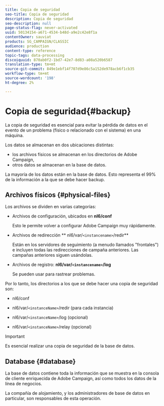```yaml
---
title: Copia de seguridad
seo-title: Copia de seguridad
description: Copia de seguridad
seo-description: null
page-status-flag: never-activated
uuid: 50134154-a671-4534-b48d-a9e2c42e8f1a
contentOwner: sauviat
products: SG_CAMPAIGN/CLASSIC
audience: production
content-type: reference
topic-tags: data-processing
discoiquuid: 870ab0f2-1bd7-42e7-8d83-a08a520b6587
translation-type: tm+mt
source-git-commit: 849e1ebf14f707d9e86c5a152de978acb6f1cb35
workflow-type: tm+mt
source-wordcount: '198'
ht-degree: 2%

---
```



# Copia de seguridad{#backup}

La copia de seguridad es esencial para evitar la pérdida de datos en el evento de un problema (físico o relacionado con el sistema) en una máquina.

Los datos se almacenan en dos ubicaciones distintas:

* los archivos físicos se almacenan en los directorios de Adobe Campaign,
* otros datos se almacenan en la base de datos.

La mayoría de los datos están en la base de datos. Esto representa el 99% de la información a la que se debe hacer backup.

## Archivos físicos {#physical-files}

Los archivos se dividen en varias categorías:

* Archivos de configuración, ubicados en **nl6/conf**

   Esto le permite volver a configurar Adobe Campaign muy rápidamente.

* Archivos de redirección ** nl6/var/`<instancename>`/redir**

   Están en los servidores de seguimiento (a menudo llamados &quot;frontales&quot;) e incluyen todas las redirecciones de campaña anteriores. Las campañas anteriores siguen usándolas.

* Archivos de registro: **nl6/var/`<instancename>`/log**

   Se pueden usar para rastrear problemas.

Por lo tanto, los directorios a los que se debe hacer una copia de seguridad son:

* nl6/conf

* nl6/var/`<instanceName>`/redir (para cada instancia)

* nl6/var/`<instanceName>`/log (opcional)

* nl6/var/`<instanceName>`/relay (opcional)

>[!IMPORTANT]
>
>Es esencial realizar una copia de seguridad de la base de datos.

## Database {#database}

La base de datos contiene toda la información que se muestra en la consola de cliente enriquecida de Adobe Campaign, así como todos los datos de la línea de negocios.

La compañía de alojamiento, y los administradores de base de datos en particular, son responsables de esta operación.
